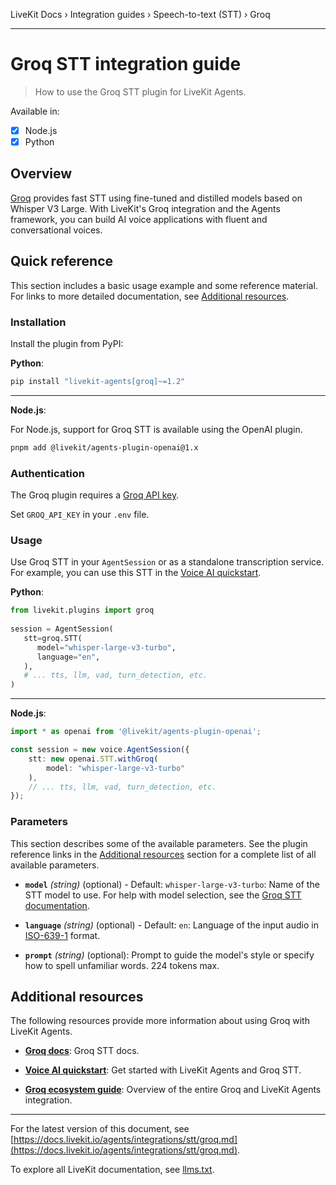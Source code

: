 LiveKit Docs › Integration guides › Speech-to-text (STT) › Groq

---

# Groq STT integration guide

> How to use the Groq STT plugin for LiveKit Agents.

Available in:
- [x] Node.js
- [x] Python

## Overview

[Groq](https://groq.com/) provides fast STT using fine-tuned and distilled models based on Whisper V3 Large. With LiveKit's Groq integration and the Agents framework, you can build AI voice applications with fluent and conversational voices.

## Quick reference

This section includes a basic usage example and some reference material. For links to more detailed documentation, see [Additional resources](#additional-resources).

### Installation

Install the plugin from PyPI:

**Python**:

```bash
pip install "livekit-agents[groq]~=1.2"

```

---

**Node.js**:

For Node.js, support for Groq STT is available using the OpenAI plugin.

```bash
pnpm add @livekit/agents-plugin-openai@1.x

```

### Authentication

The Groq plugin requires a [Groq API key](https://console.groq.com/keys).

Set `GROQ_API_KEY` in your `.env` file.

### Usage

Use Groq STT in your `AgentSession` or as a standalone transcription service. For example, you can use this STT in the [Voice AI quickstart](https://docs.livekit.io/agents/start/voice-ai.md).

**Python**:

```python
from livekit.plugins import groq
   
session = AgentSession(
   stt=groq.STT(
      model="whisper-large-v3-turbo",
      language="en",
   ),
   # ... tts, llm, vad, turn_detection, etc.
)

```

---

**Node.js**:

```typescript
import * as openai from '@livekit/agents-plugin-openai';

const session = new voice.AgentSession({
    stt: new openai.STT.withGroq(
        model: "whisper-large-v3-turbo"
    ),
    // ... tts, llm, vad, turn_detection, etc.
});

```

### Parameters

This section describes some of the available parameters. See the plugin reference links in the [Additional resources](#additional-resources) section for a complete list of all available parameters.

- **`model`** _(string)_ (optional) - Default: `whisper-large-v3-turbo`: Name of the STT model to use. For help with model selection, see the [Groq STT documentation](https://console.groq.com/docs/speech-to-text).

- **`language`** _(string)_ (optional) - Default: `en`: Language of the input audio in [ISO-639-1](https://en.wikipedia.org/wiki/List_of_ISO_639_language_codes) format.

- **`prompt`** _(string)_ (optional): Prompt to guide the model's style or specify how to spell unfamiliar words. 224 tokens max.

## Additional resources

The following resources provide more information about using Groq with LiveKit Agents.

- **[Groq docs](https://console.groq.com/docs/speech-to-text)**: Groq STT docs.

- **[Voice AI quickstart](https://docs.livekit.io/agents/start/voice-ai.md)**: Get started with LiveKit Agents and Groq STT.

- **[Groq ecosystem guide](https://docs.livekit.io/agents/integrations/groq.md)**: Overview of the entire Groq and LiveKit Agents integration.

---


For the latest version of this document, see [https://docs.livekit.io/agents/integrations/stt/groq.md](https://docs.livekit.io/agents/integrations/stt/groq.md).

To explore all LiveKit documentation, see [llms.txt](https://docs.livekit.io/llms.txt).